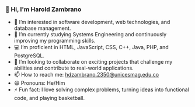 ### 👋 Hi, I'm Harold Zambrano

- 👀 I’m interested in software development, web technologies, and database management.
- 🌱 I’m currently studying Systems Engineering and continuously improving my programming skills.
- 💻 I’m proficient in HTML, JavaScript, CSS, C++, Java, PHP, and PostgreSQL.
- 💞️ I’m looking to collaborate on exciting projects that challenge my abilities and contribute to real-world applications.
- 📫 How to reach me: hdzambrano.2350@unicesmag.edu.co
- 😄 Pronouns: He/Him
- ⚡ Fun fact: I love solving complex problems, turning ideas into functional code, and playing basketball.

